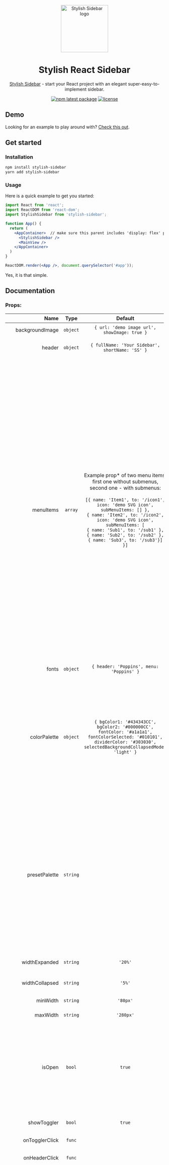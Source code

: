 <p align="center">
  <img width="150" src="https://eugeville.files.wordpress.com/2015/03/logo.png" alt="Stylish Sidebar logo">
</p>

<h1 align="center">Stylish React Sidebar</h1>

<div align="center">

[Stylish Sidebar][2] - start your React project with an elegant super-easy-to-implement sidebar.

[![npm latest package](https://img.shields.io/npm/v/stylish-sidebar)](https://www.npmjs.com/package/stylish-sidebar)
[![license](https://img.shields.io/badge/license-MIT-blue.svg)](https://github.com/EugeCos/stylish-sidebar-npm/blob/master/license)
</div>

## Demo

Looking for an example to play around with?
[Check this out][2].

## Get started

### Installation

```sh
npm install stylish-sidebar
yarn add stylish-sidebar
```

### Usage

Here is a quick example to get you started:

```jsx
import React from 'react';
import ReactDOM from 'react-dom';
import StylishSidebar from 'stylish-sidebar';

function App() {
  return (
    <AppContainer>  // make sure this parent includes 'display: flex' property
      <StylishSidebar />
      <MainView />
    </AppContainer>
  )
}

ReactDOM.render(<App />, document.querySelector('#app'));
```

Yes, it is that simple.

## Documentation

### Props:

|            Name | Type | Default | Description |
| ----------------: | :------: | :---------------------------------------------: | :-----------------------------------: |
|   backgroundImage | `object` |                   `{ url: 'demo image url', showImage: true }` |                      Background image url. |
|            header | `object` | `{ fullName: 'Your Sidebar', shortName: 'SS' }` | Header: full name and two letter short name. |
|   menuItems | `array` | Example prop* of two menu items, first one without submenus, second one - with submenus:</br></br>`[{ name: 'Item1', to: '/icon1', icon: 'demo SVG icon', subMenuItems: [] },`</br>`{ name: 'Item2', to: '/icon2', icon: 'demo SVG icon', subMenuItems: [`</br>`{ name: 'Sub1', to: '/sub1' },`</br>`{ name: 'Sub2', to: '/sub2' },`</br>`{ name: 'Sub3', to: '/sub3'}]`</br>`}]`</br>| Each menu item includes a name, icon url and an array of sub-menu items. If submenus array is not empty, a down caret arrow will be displayed next to item name.</br></br>Page navigation can be done by using indexes of `menuItems` / `subMenus`. These indexes are provided by click event callbacks.</br>A potential navigation option is adding an optional [ `to` ] key to each menu item and using it with via clicking event and `useHistory` or `redirect` or another preffered navigation method (see [Demo][2] for a good example with `useHistory`, click on source code button `< >`).</br></br><i>* Once </i>`menuItems` <i>prop is provided, demo will be ovewritten. Empty </i>`menuItems`<i> array prop will result in an empty sidebar.</i></br></br><i>† Navigation will not work in the demo because you will have to setup your own preferred navigation.</i>  |
|   fonts  | `object` | `{ header: 'Poppins', menu: 'Poppins' }` | Header and menu fonts. |
|   colorPalette   | `object` | `{ bgColor1: '#434343CC',`</br>`bgColor2: '#000000CC',`</br>`fontColor: '#a1a1a1',`</br>`fontColorSelected: '#010101',`</br>`dividerColor: '#303030',`</br>`selectedBackgroundCollapsedMode: 'light' }` | Default background colors include opacity. For best color experience with background images, set the opacity of your background colors to 80%, by appending `'CC'` to hex code (`'CC'` is 80% opacity) or by adding `0.8` if you are using rgb.</br></br>Background for collapsed mode is either `'light'` or `'dark'`. |
|   presetPalette   | `string` |  | Stylish sidebar comes with a list of 'preset' color palettes. They can be added by providing one of below strings:</br>`'dejaVu'`</br>`'swampyGreen'`</br>`'pinkAndBlue'`</br>`'julyBlue'`</br>`'gothicDark'`</br>`'ashes'`</br>`'beaverBrown'`</br>`'oceanBlue'`</br>`'saltNPepper'`</br></br>To see these palettes in action, check the [demo][2].</br></br>If a string from above list is provided, `colorPalette` prop will be ignored. |
|   widthExpanded  | `string` |                   `'20%'` | Width applied to expanded state of the sidebar |
|   widthCollapsed   | `string` |                   `'5%'` | Width applied to collapsed state of the sidebar |
|   minWidth    | `string` |                   `'80px'` | Minimum sidebar width. |
|   maxWidth    | `string` |                   `'280px'` | Maximum sidebar width. |
|   isOpen      | `bool` |                  `true`  | If `true`, `StylishSidebar` is expanded. This prop is optional, it is only needed if you wish to lock the sidebar in expanded/collapsed state. If `isOpen` is not provided, open/close functionality is done inside the component.  |
|   showToggler      | `bool` |                `true`    | Show/hide sidebar state toggler (hamburger icon). |
|   onTogglerClick       | `func` |                    | Callback fired when toggler is clicked. |
|   onHeaderClick       | `func` |                    | Callback fired when sidebar header is clicked. |
|   onMenuItemClick       | `func` |                    | Callback fired when a menu item is clicked.</br>Typically `onMenuItemClick` is used to change url and/or to prompt user to save changes on the page prior to exiting. `index` parameter can be used for desired manipulations - index refers to position of the menu item in `menuItems` array.</br></br><b>Signature:</b></br>`function(event: object, index: number) => void`</br><i>event:</i> event source of the callback</br><i>index:</i> menu item index</br>See [Demo][2] for an example.    |
|   onSubMenuItemClick        | `func` |                    | Callback fired when a sub menu item is clicked.</br>Functionality is similar to that of `onMenuItemClick` except this callback returns indexes of both <b>menu item</b> and clicked <b>sub menu item</b>.</br></br><b>Signature:</b></br>`function(event: object, menuItemIndex: number, subMenuItemIndex: number) => void`</br><i>event:</i> event source of the callback</br><i>menuItemIndex:</i> menu item index </br><i>subMenuItemIndex:</i> sub menu item index</br>See [Demo][2] for an example.   |
|   className     | `object` |                    | Override or extend the styles applied to the component. |
|   ref     | `object` |                    | A ref that points to the first DOM node of the Sidebar. |

## License

This project is licensed under the terms of the [MIT license][3].


## Community

Get help or stay up to date.</br>
If you have questions or are interested in a customized Stylish Sidebar for your project, [feel free to reach out][4].

Created by [@EugeCos][1] sometime in 2020

[1]: https://github.com/EugeCos
[2]: https://sidebar.studio/
[3]: https://github.com/EugeCos/stylish-sidebar/blob/master/license
[4]: https://eugeville.com/you-used-to-call-me-on-my-cell-phone
